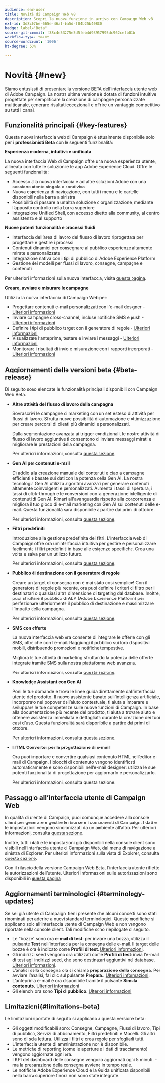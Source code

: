 ```yaml
---
audience: end-user
title: Novità di Campaign Web v8
description: Scopri la nuova funzione in arrivo con Campaign Web v8
exl-id: 3d8c07be-665e-46af-ba5d-f04b25b40880
badge: label="Beta"
source-git-commit: f38c4e53275e5d5feb4d93957995dc962cefb03b
workflow-type: tm+mt
source-wordcount: '1006'
ht-degree: 53%

---
```



# Novità {#new}

Siamo entusiasti di presentare la versione BETA dell’interfaccia utente web di Adobe Campaign. La nostra ultima versione è dotata di funzioni intuitive progettate per semplificare la creazione di campagne personalizzate multicanale, generare risultati eccezionali e offrire un vantaggio competitivo su tutti i canali.

## Funzionalità principali {#key-features}

Questa nuova interfaccia web di Campaign è attualmente disponibile solo per i **professionisti Beta** con le seguenti funzionalità:

**Esperienza moderna, intuitiva e unificata**

La nuova interfaccia Web di Campaign offre una nuova esperienza utente, allineata con tutte le soluzioni e le app Adobe Experience Cloud. Offre le seguenti funzionalità:

* Accesso alla nuova interfaccia e ad altre soluzioni Adobe con una sessione utente singola e condivisa
* Nuova esperienza di navigazione, con tutti i menu e le cartelle disponibili nella barra a sinistra
* Possibilità di passare a un’altra soluzione o organizzazione, mediante l’apposito controllo nella barra superiore
* Integrazione Unified Shell, con accesso diretto alla community, al centro assistenza e al supporto

**Nuove potenti funzionalità e processi fluidi**

* Interfaccia dell’area di lavoro del flusso di lavoro riprogettata per progettare e gestire i processi
* Contenuti dinamici per consegnare al pubblico esperienze altamente mirate e personalizzate
* Integrazione nativa con i tipi di pubblico di Adobe Experience Platform
* Gestione dei modelli per flussi di lavoro, consegne, campagne e contenuti

Per ulteriori informazioni sulla nuova interfaccia, visita [questa pagina](../get-started/user-interface.md).

**Creare, avviare e misurare le campagne**

Utilizza la nuova interfaccia di Campaign Web per:

* Progettare contenuti e-mail personalizzati con l&#39;e-mail designer - [Ulteriori informazioni](../content/edit-content.md)
* Inviare campagne cross-channel, incluse notifiche SMS e push - [Ulteriori informazioni](../workflows/activities/channels.md)
* Definire i tipi di pubblico target con il generatore di regole - [Ulteriori informazioni](../audience/about-audiences.md)
* Visualizzare l‘anteprima, testare e inviare i messaggi  - [Ulteriori informazioni](../monitor/prepare-send.md)
* Monitorare i risultati di invio e misurazione con i rapporti incorporati - [Ulteriori informazioni](../reporting/delivery-reports.md)


## Aggiornamenti delle versioni beta {#beta-release}

Di seguito sono elencate le funzionalità principali disponibili con Campaign Web Beta.

* **Altre attività del flusso di lavoro della campagna**

  Sovrascrivi le campagne di marketing con un set esteso di attività per flussi di lavoro. Sfrutta nuove possibilità di automazione e ottimizzazione per creare percorsi di clienti più dinamici e personalizzati.

  Dalla segmentazione avanzata ai trigger condizionali, le nostre attività di flusso di lavoro aggiuntive ti consentono di inviare messaggi mirati e migliorare le prestazioni della campagna.

  Per ulteriori informazioni, consulta [questa sezione](../workflows/gs-workflows.md).

* **Gen AI per contenuti e-mail**

  Dì addio alla creazione manuale dei contenuti e ciao a campagne efficienti e basate sui dati con la potenza della Gen AI.  La nostra tecnologia Gen AI utilizza algoritmi avanzati per generare contenuti altamente coinvolgenti e personalizzati. Aumenta i tassi di apertura, i tassi di click-through e le conversioni con la generazione intelligente di contenuti di Gen AI. Rimani all&#39;avanguardia rispetto alla concorrenza e migliora il tuo gioco di e-mail marketing con Gen AI sui contenuti delle e-mail. Questa funzionalità sarà disponibile a partire dai primi di ottobre.

  Per ulteriori informazioni, consulta [questa sezione](../content/generative-gs.md).

* **Filtri predefiniti**

  Introduzione alla gestione predefinita dei filtri. L’interfaccia web di Campaign offre ora un’interfaccia intuitiva per gestire e personalizzare facilmente i filtri predefiniti in base alle esigenze specifiche. Crea una volta e salva per un utilizzo futuro.

  Per ulteriori informazioni, consulta [questa sezione](../get-started/predefined-filters.md).

* **Pubblico di destinazione con il generatore di regole**

  Creare un target di consegna non è mai stato così semplice! Con il generatore di regole più recente, ora puoi definire i criteri di filtro per i destinatari o qualsiasi altra dimensione di targeting dal database. Inoltre, puoi sfruttare il pubblico di AEP (Adobe Experience Platform) per perfezionare ulteriormente il pubblico di destinazione e massimizzare l’impatto della campagna.

  Per ulteriori informazioni, consulta [questa sezione](../audience/segment-builder.md).

* **SMS con offerte**

  La nuova interfaccia web ora consente di integrare le offerte con gli SMS, oltre che con l’e-mail. Raggiungi il pubblico sui loro dispositivi mobili, distribuendo promozioni e notifiche tempestive.

  Migliora le tue attività di marketing sfruttando la potenza delle offerte integrate tramite SMS sulla nostra piattaforma web avanzata.

  Per ulteriori informazioni, consulta [questa sezione](../content/offers.md).

<!--
* Adobe Experience Manager (AEM) Integration
    
    With our AEM integration extended to web UI, you can easily manage assets and synchronize full HTML templates, empowering you to create captivating digital experiences without any hassle. 
    
    Elevate and streamline your content management capabilities on the web UI with this integration to boost productivity.
-->

* **Knowledge Assistant con Gen AI**

  Poni le tue domande e trova le linee guida direttamente dall’interfaccia utente del prodotto. Il nuovo assistente basato sull’intelligenza artificiale, incorporato nei popover dell’aiuto contestuale, ti aiuta a imparare e sviluppare le tue competenze sulle nuove funzioni di Campaign. In base alla documentazione più recente del prodotto, ti aiuta a trovare aiuto e ottenere assistenza immediata e dettagliata durante la creazione dei tuoi casi d’uso. Questa funzionalità sarà disponibile a partire dai primi di ottobre.

  Per ulteriori informazioni, consulta [questa sezione](../get-started/using-ai.md).

* **HTML Converter per la progettazione di e-mail**

  Ora puoi importare e convertire qualsiasi contenuto HTML nell’editor e-mail di Campaign. I blocchi di contenuto vengono identificati automaticamente e sono disponibili nell’e-mail designer: utilizza le sue potenti funzionalità di progettazione per aggiornarlo e personalizzarlo.

  Per ulteriori informazioni, consulta [questa sezione](../content/existing-content.md).


## Passaggio all’interfaccia utente di Campaign Web

In qualità di utente di Campaign, puoi comunque accedere alla console client per generare e gestire le risorse e i componenti di Campaign. I dati e le impostazioni vengono sincronizzati da un ambiente all’altro. Per ulteriori informazioni, consulta [questa sezione](../get-started/get-started.md#about-campaign-client-consoleac-client).

Inoltre, tutti i dati e le impostazioni già disponibili nella console client sono visibili nell’interfaccia utente di Campaign Web, dal menu di navigazione a sinistra di Explorer. Per ulteriori informazioni sulla vista di Explorer, consulta [questa sezione](../get-started/user-interface.md#explorer-user-interface-explorer).

Con il rilascio della versione Campaign Web Beta, l’interfaccia utente riflette le autorizzazioni dell’utente. Ulteriori informazioni sulle autorizzazioni sono disponibili in [questa pagina](../get-started/permissions.md)

## Aggiornamenti terminologici {#terminology-updates}

Se sei già utente di Campaign, tieni presente che alcuni concetti sono stati rinominati per aderire a nuovi standard terminologici. Queste modifiche si applicano solo all’interfaccia utente di Campaign Web e non vengono riportate nella console client. Tali modifiche sono riepilogate di seguito.

* Le “bozze” sono ora **e-mail di test**: per inviare una bozza, utilizza il pulsante **Test** nell’interfaccia per la consegna delle e-mail. Il target delle bozze è ora è indicato come **Profili di test**. [Ulteriori informazioni](../preview-test/test-deliveries.md).
* Gli indirizzi seed vengono ora utilizzati come **Profili di test**: invia l’e-mail di test agli indirizzi seed, che sono destinatari aggiuntivi nel database. [Ulteriori informazioni](../preview-test/test-deliveries.md).
* L’analisi della consegna ora si chiama **preparazione della consegna**. Per avviare l’analisi, fai clic sul pulsante **Prepara**.. [Ulteriori informazioni](../monitor/prepare-send.md).
* L’anteprima e-mail è ora disponibile tramite il pulsante **Simula contenuto.** [Ulteriori informazioni](../preview-test/preview-test.md)
* Gli elenchi ora sono **Tipi di pubblico**. [Ulteriori informazioni](../audience/about-audiences.md).

## Limitazioni{#limitations-beta}

Le limitazioni riportate di seguito si applicano a questa versione beta:

* Gli oggetti modificabili sono: Consegne, Campagne, Flussi di lavoro, Tipi di pubblico, Servizi di abbonamento, Filtri predefiniti e Modelli. Gli altri sono di sola lettura. Utilizza i filtri e crea regole per sfogliarli tutti.
* L&#39;interfaccia utente di amministrazione non è disponibile.
* Le metriche di reporting (come le aperture e i dati di tracciamento) vengono aggiornate ogni ora.
* I KPI del dashboard delle consegne vengono aggiornati ogni 5 minuti. - ma la preparazione della consegna avviene in tempo reale.
* Le notifiche Adobe Experience Cloud e la Guida unificata disponibili nella barra superiore finora non sono state integrate.

